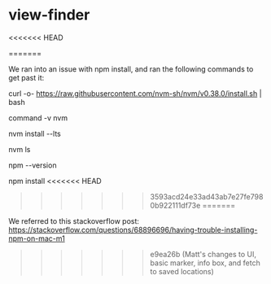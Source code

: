 # view-finder

<<<<<<< HEAD
 
 
=======


We ran into an issue with npm install, and ran the following commands to get past it:

curl -o- https://raw.githubusercontent.com/nvm-sh/nvm/v0.38.0/install.sh | bash

command -v nvm

nvm install --lts

nvm ls

npm --version

npm install
<<<<<<< HEAD
>>>>>>> 3593acd24e33ad43ab7e27fe7980b922111df73e
=======

We referred to this stackoverflow post: https://stackoverflow.com/questions/68896696/having-trouble-installing-npm-on-mac-m1
>>>>>>> e9ea26b (Matt's changes to UI, basic marker, info box, and fetch to saved locations)
